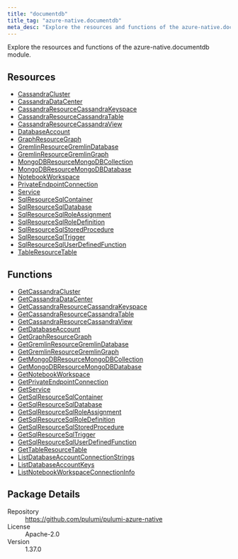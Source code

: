 ```yaml
---
title: "documentdb"
title_tag: "azure-native.documentdb"
meta_desc: "Explore the resources and functions of the azure-native.documentdb module."
---
```


<!-- WARNING: this file was generated by Pulumi Docs Generator. -->
<!-- Do not edit by hand unless you're certain you know what you are doing! -->

Explore the resources and functions of the azure-native.documentdb module.

<h2 id="resources">Resources</h2>
<ul class="api">
    <li><a href="cassandracluster" title="CassandraCluster"><span class="symbol resource"></span>CassandraCluster</a></li>
    <li><a href="cassandradatacenter" title="CassandraDataCenter"><span class="symbol resource"></span>CassandraDataCenter</a></li>
    <li><a href="cassandraresourcecassandrakeyspace" title="CassandraResourceCassandraKeyspace"><span class="symbol resource"></span>CassandraResourceCassandraKeyspace</a></li>
    <li><a href="cassandraresourcecassandratable" title="CassandraResourceCassandraTable"><span class="symbol resource"></span>CassandraResourceCassandraTable</a></li>
    <li><a href="cassandraresourcecassandraview" title="CassandraResourceCassandraView"><span class="symbol resource"></span>CassandraResourceCassandraView</a></li>
    <li><a href="databaseaccount" title="DatabaseAccount"><span class="symbol resource"></span>DatabaseAccount</a></li>
    <li><a href="graphresourcegraph" title="GraphResourceGraph"><span class="symbol resource"></span>GraphResourceGraph</a></li>
    <li><a href="gremlinresourcegremlindatabase" title="GremlinResourceGremlinDatabase"><span class="symbol resource"></span>GremlinResourceGremlinDatabase</a></li>
    <li><a href="gremlinresourcegremlingraph" title="GremlinResourceGremlinGraph"><span class="symbol resource"></span>GremlinResourceGremlinGraph</a></li>
    <li><a href="mongodbresourcemongodbcollection" title="MongoDBResourceMongoDBCollection"><span class="symbol resource"></span>MongoDBResourceMongoDBCollection</a></li>
    <li><a href="mongodbresourcemongodbdatabase" title="MongoDBResourceMongoDBDatabase"><span class="symbol resource"></span>MongoDBResourceMongoDBDatabase</a></li>
    <li><a href="notebookworkspace" title="NotebookWorkspace"><span class="symbol resource"></span>NotebookWorkspace</a></li>
    <li><a href="privateendpointconnection" title="PrivateEndpointConnection"><span class="symbol resource"></span>PrivateEndpointConnection</a></li>
    <li><a href="service" title="Service"><span class="symbol resource"></span>Service</a></li>
    <li><a href="sqlresourcesqlcontainer" title="SqlResourceSqlContainer"><span class="symbol resource"></span>SqlResourceSqlContainer</a></li>
    <li><a href="sqlresourcesqldatabase" title="SqlResourceSqlDatabase"><span class="symbol resource"></span>SqlResourceSqlDatabase</a></li>
    <li><a href="sqlresourcesqlroleassignment" title="SqlResourceSqlRoleAssignment"><span class="symbol resource"></span>SqlResourceSqlRoleAssignment</a></li>
    <li><a href="sqlresourcesqlroledefinition" title="SqlResourceSqlRoleDefinition"><span class="symbol resource"></span>SqlResourceSqlRoleDefinition</a></li>
    <li><a href="sqlresourcesqlstoredprocedure" title="SqlResourceSqlStoredProcedure"><span class="symbol resource"></span>SqlResourceSqlStoredProcedure</a></li>
    <li><a href="sqlresourcesqltrigger" title="SqlResourceSqlTrigger"><span class="symbol resource"></span>SqlResourceSqlTrigger</a></li>
    <li><a href="sqlresourcesqluserdefinedfunction" title="SqlResourceSqlUserDefinedFunction"><span class="symbol resource"></span>SqlResourceSqlUserDefinedFunction</a></li>
    <li><a href="tableresourcetable" title="TableResourceTable"><span class="symbol resource"></span>TableResourceTable</a></li>
</ul>

<h2 id="functions">Functions</h2>
<ul class="api">
    <li><a href="getcassandracluster" title="GetCassandraCluster"><span class="symbol function"></span>GetCassandraCluster</a></li>
    <li><a href="getcassandradatacenter" title="GetCassandraDataCenter"><span class="symbol function"></span>GetCassandraDataCenter</a></li>
    <li><a href="getcassandraresourcecassandrakeyspace" title="GetCassandraResourceCassandraKeyspace"><span class="symbol function"></span>GetCassandraResourceCassandraKeyspace</a></li>
    <li><a href="getcassandraresourcecassandratable" title="GetCassandraResourceCassandraTable"><span class="symbol function"></span>GetCassandraResourceCassandraTable</a></li>
    <li><a href="getcassandraresourcecassandraview" title="GetCassandraResourceCassandraView"><span class="symbol function"></span>GetCassandraResourceCassandraView</a></li>
    <li><a href="getdatabaseaccount" title="GetDatabaseAccount"><span class="symbol function"></span>GetDatabaseAccount</a></li>
    <li><a href="getgraphresourcegraph" title="GetGraphResourceGraph"><span class="symbol function"></span>GetGraphResourceGraph</a></li>
    <li><a href="getgremlinresourcegremlindatabase" title="GetGremlinResourceGremlinDatabase"><span class="symbol function"></span>GetGremlinResourceGremlinDatabase</a></li>
    <li><a href="getgremlinresourcegremlingraph" title="GetGremlinResourceGremlinGraph"><span class="symbol function"></span>GetGremlinResourceGremlinGraph</a></li>
    <li><a href="getmongodbresourcemongodbcollection" title="GetMongoDBResourceMongoDBCollection"><span class="symbol function"></span>GetMongoDBResourceMongoDBCollection</a></li>
    <li><a href="getmongodbresourcemongodbdatabase" title="GetMongoDBResourceMongoDBDatabase"><span class="symbol function"></span>GetMongoDBResourceMongoDBDatabase</a></li>
    <li><a href="getnotebookworkspace" title="GetNotebookWorkspace"><span class="symbol function"></span>GetNotebookWorkspace</a></li>
    <li><a href="getprivateendpointconnection" title="GetPrivateEndpointConnection"><span class="symbol function"></span>GetPrivateEndpointConnection</a></li>
    <li><a href="getservice" title="GetService"><span class="symbol function"></span>GetService</a></li>
    <li><a href="getsqlresourcesqlcontainer" title="GetSqlResourceSqlContainer"><span class="symbol function"></span>GetSqlResourceSqlContainer</a></li>
    <li><a href="getsqlresourcesqldatabase" title="GetSqlResourceSqlDatabase"><span class="symbol function"></span>GetSqlResourceSqlDatabase</a></li>
    <li><a href="getsqlresourcesqlroleassignment" title="GetSqlResourceSqlRoleAssignment"><span class="symbol function"></span>GetSqlResourceSqlRoleAssignment</a></li>
    <li><a href="getsqlresourcesqlroledefinition" title="GetSqlResourceSqlRoleDefinition"><span class="symbol function"></span>GetSqlResourceSqlRoleDefinition</a></li>
    <li><a href="getsqlresourcesqlstoredprocedure" title="GetSqlResourceSqlStoredProcedure"><span class="symbol function"></span>GetSqlResourceSqlStoredProcedure</a></li>
    <li><a href="getsqlresourcesqltrigger" title="GetSqlResourceSqlTrigger"><span class="symbol function"></span>GetSqlResourceSqlTrigger</a></li>
    <li><a href="getsqlresourcesqluserdefinedfunction" title="GetSqlResourceSqlUserDefinedFunction"><span class="symbol function"></span>GetSqlResourceSqlUserDefinedFunction</a></li>
    <li><a href="gettableresourcetable" title="GetTableResourceTable"><span class="symbol function"></span>GetTableResourceTable</a></li>
    <li><a href="listdatabaseaccountconnectionstrings" title="ListDatabaseAccountConnectionStrings"><span class="symbol function"></span>ListDatabaseAccountConnectionStrings</a></li>
    <li><a href="listdatabaseaccountkeys" title="ListDatabaseAccountKeys"><span class="symbol function"></span>ListDatabaseAccountKeys</a></li>
    <li><a href="listnotebookworkspaceconnectioninfo" title="ListNotebookWorkspaceConnectionInfo"><span class="symbol function"></span>ListNotebookWorkspaceConnectionInfo</a></li>
</ul>

<h2 id="package-details">Package Details</h2>
<dl class="package-details">
	<dt>Repository</dt>
	<dd><a href="https://github.com/pulumi/pulumi-azure-native">https://github.com/pulumi/pulumi-azure-native</a></dd>
	<dt>License</dt>
	<dd>Apache-2.0</dd>
	<dt>Version</dt>
	<dd>1.37.0</dd>
</dl>

